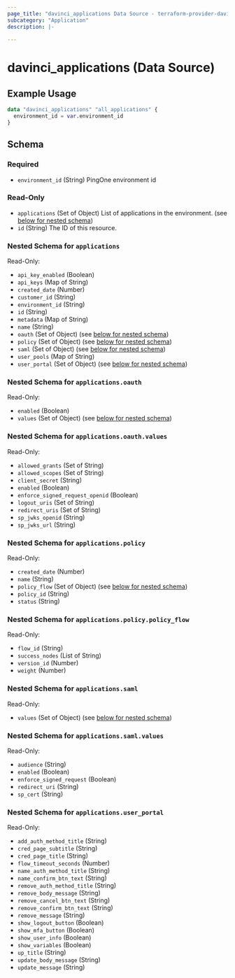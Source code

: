 ```yaml
---
page_title: "davinci_applications Data Source - terraform-provider-davinci"
subcategory: "Application"
description: |-
  
---
```


# davinci_applications (Data Source)



## Example Usage

```terraform
data "davinci_applications" "all_applications" {
  environment_id = var.environment_id
}
```

<!-- schema generated by tfplugindocs -->
## Schema

### Required

- `environment_id` (String) PingOne environment id

### Read-Only

- `applications` (Set of Object) List of applications in the environment. (see [below for nested schema](#nestedatt--applications))
- `id` (String) The ID of this resource.

<a id="nestedatt--applications"></a>
### Nested Schema for `applications`

Read-Only:

- `api_key_enabled` (Boolean)
- `api_keys` (Map of String)
- `created_date` (Number)
- `customer_id` (String)
- `environment_id` (String)
- `id` (String)
- `metadata` (Map of String)
- `name` (String)
- `oauth` (Set of Object) (see [below for nested schema](#nestedobjatt--applications--oauth))
- `policy` (Set of Object) (see [below for nested schema](#nestedobjatt--applications--policy))
- `saml` (Set of Object) (see [below for nested schema](#nestedobjatt--applications--saml))
- `user_pools` (Map of String)
- `user_portal` (Set of Object) (see [below for nested schema](#nestedobjatt--applications--user_portal))

<a id="nestedobjatt--applications--oauth"></a>
### Nested Schema for `applications.oauth`

Read-Only:

- `enabled` (Boolean)
- `values` (Set of Object) (see [below for nested schema](#nestedobjatt--applications--oauth--values))

<a id="nestedobjatt--applications--oauth--values"></a>
### Nested Schema for `applications.oauth.values`

Read-Only:

- `allowed_grants` (Set of String)
- `allowed_scopes` (Set of String)
- `client_secret` (String)
- `enabled` (Boolean)
- `enforce_signed_request_openid` (Boolean)
- `logout_uris` (Set of String)
- `redirect_uris` (Set of String)
- `sp_jwks_openid` (String)
- `sp_jwks_url` (String)



<a id="nestedobjatt--applications--policy"></a>
### Nested Schema for `applications.policy`

Read-Only:

- `created_date` (Number)
- `name` (String)
- `policy_flow` (Set of Object) (see [below for nested schema](#nestedobjatt--applications--policy--policy_flow))
- `policy_id` (String)
- `status` (String)

<a id="nestedobjatt--applications--policy--policy_flow"></a>
### Nested Schema for `applications.policy.policy_flow`

Read-Only:

- `flow_id` (String)
- `success_nodes` (List of String)
- `version_id` (Number)
- `weight` (Number)



<a id="nestedobjatt--applications--saml"></a>
### Nested Schema for `applications.saml`

Read-Only:

- `values` (Set of Object) (see [below for nested schema](#nestedobjatt--applications--saml--values))

<a id="nestedobjatt--applications--saml--values"></a>
### Nested Schema for `applications.saml.values`

Read-Only:

- `audience` (String)
- `enabled` (Boolean)
- `enforce_signed_request` (Boolean)
- `redirect_uri` (String)
- `sp_cert` (String)



<a id="nestedobjatt--applications--user_portal"></a>
### Nested Schema for `applications.user_portal`

Read-Only:

- `add_auth_method_title` (String)
- `cred_page_subtitle` (String)
- `cred_page_title` (String)
- `flow_timeout_seconds` (Number)
- `name_auth_method_title` (String)
- `name_confirm_btn_text` (String)
- `remove_auth_method_title` (String)
- `remove_body_message` (String)
- `remove_cancel_btn_text` (String)
- `remove_confirm_btn_text` (String)
- `remove_message` (String)
- `show_logout_button` (Boolean)
- `show_mfa_button` (Boolean)
- `show_user_info` (Boolean)
- `show_variables` (Boolean)
- `up_title` (String)
- `update_body_message` (String)
- `update_message` (String)